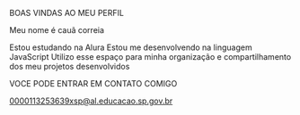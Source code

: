 BOAS VINDAS AO MEU PERFIL

Meu nome é cauã correia

Estou estudando na Alura
Estou me desenvolvendo na linguagem JavaScript
Utilizo esse espaço para minha organização e compartilhamento dos meu projetos desenvolvidos

VOCE PODE ENTRAR EM CONTATO COMIGO 

0000113253639xsp@al.educacao.sp.gov.br
